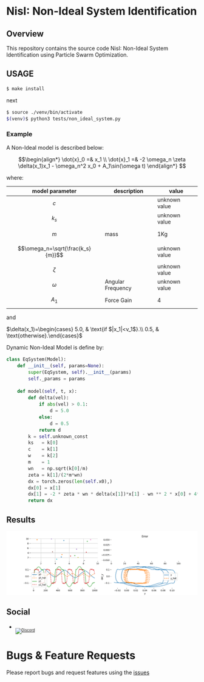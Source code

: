 # NisI: Non-Ideal System Identification

## Overview
This repository contains the source code NisI: Non-Ideal System Identification using Particle Swarm Optimization.

## USAGE

```bash
$ make install 
```
next 

```bash
$ source ./venv/bin/activate
$(venv)$ python3 tests/non_ideal_system.py
```

### Example
A Non-Ideal model is described below:
```math
\begin{align*}
\dot{x}_0 =& x_1 \\
\dot{x}_1 =& -2 \omega_n \zeta \delta(x_1)x_1 - \omega_n^2 x_0 + A_1\sin(\omega t)
\end{align*}

```

where: 

|model parameter| description| value|
|---|---|---|
|$$c$$ ||unknown value|
|$$k_s$$| |unknown value|
|$$m$$ |mass|1Kg|
|$$\omega_n=\sqrt{\frac{k_s}{m}}$$ ||unknown value|
|$$\zeta$$||unknown value|
|$$\omega$$ |Angular Frequency|unknown value|
|$$A_1$$ | Force Gain|4|

and

$`\delta(x_1)=\begin{cases}  5.0, & \text{if $|x_1|<v_1$}.\\   0.5, & \text{otherwise}.\end{cases}`$

Dynamic Non-Ideal Model is define by:

```python
class EqSystem(Model):
    def __init__(self, params=None):
        super(EqSystem, self).__init__(params)
        self._params = params

    def model(self, t, x):
        def delta(vel):
            if abs(vel) > 0.1:
                d = 5.0
            else:
                d = 0.5
            return d
        k = self.unknown_const
        ks   = k[0]
        c    = k[1]
        w    = k[2]
        m    = 1
        wn   = np.sqrt(k[0]/m)
        zeta = k[1]/(2*m*wn)
        dx = torch.zeros(len(self.x0),)
        dx[0] = x[1]
        dx[1] = -2 * zeta * wn * delta(x[1])*x[1] - wn ** 2 * x[0] + 4*np.sin(2*np.pi*k[2]*t)
        return dx
```

## Results

![](images/optimization.gif)

## Social

* <sub><sub>[![Discord](https://img.shields.io/discord/1163988043536011344?logo=discord&logoColor=white)](https://discord.gg/c4yWGHcAeM)</sub></sub>

# Bugs & Feature Requests
Please report bugs and request features using the [issues](https://gitlab.com/jeferson.lima/nisi/-/issues)
